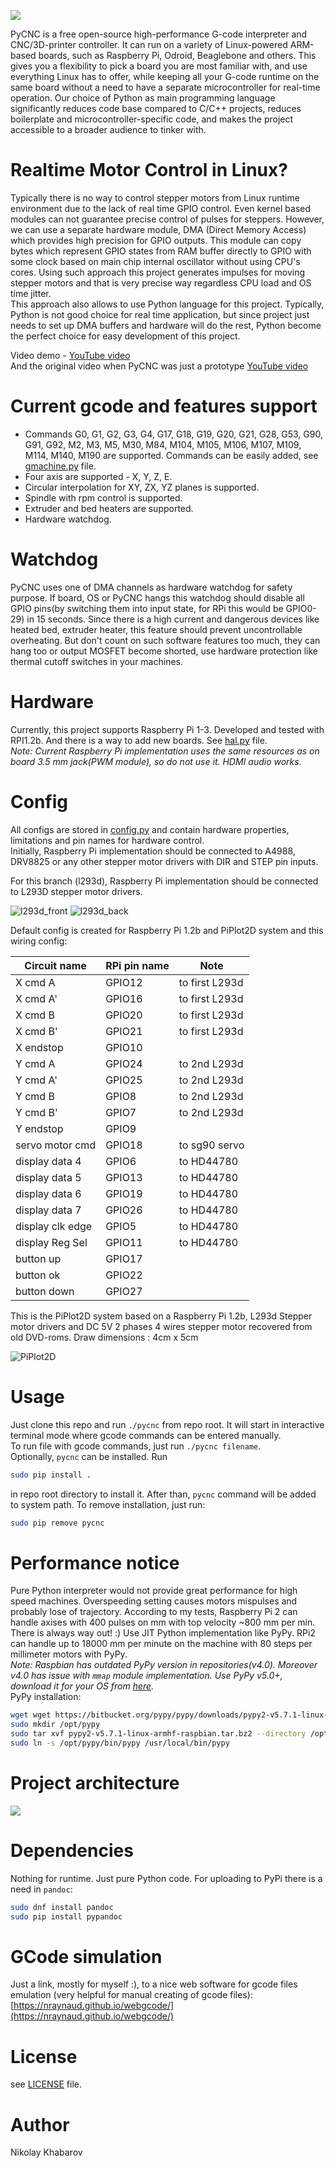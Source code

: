 ![](https://cloud.githubusercontent.com/assets/8740775/26766365/14796b54-4999-11e7-8ca2-9428a45878ab.png)  

PyCNC is a free open-source high-performance G-code interpreter and
CNC/3D-printer controller. It can run on a variety of Linux-powered ARM-based
boards, such as Raspberry Pi, Odroid, Beaglebone and others. This gives you a
flexibility to pick a board you are most familiar with, and use everything
Linux has to offer, while keeping all your G-code runtime on the same board
without a need to have a separate microcontroller for real-time operation.
Our choice of Python as main programming language significantly reduces code
base compared to C/C++ projects, reduces boilerplate and microcontroller-specific
code, and makes the project accessible to a broader audience to tinker with.

# Realtime Motor Control in Linux?
Typically there is no way to control stepper motors from Linux runtime
environment due to the lack of real time GPIO control. Even kernel based
modules can not guarantee precise control of pulses for steppers.
However, we can use a separate hardware module, DMA (Direct Memory Access)
which provides high precision for GPIO outputs. This module can copy bytes which
represent GPIO states from RAM buffer directly to GPIO with some clock based
on main chip internal oscillator without using CPU's cores. Using such approach
this project generates impulses for moving stepper motors and that is very
precise way regardless CPU load and OS time jitter.  
This approach also allows to use Python language for this project. Typically,
Python is not good choice for real time application, but since project just
needs to set up DMA buffers and hardware will do the rest, Python become the
perfect choice for easy development of this project.

Video demo - [YouTube video](https://youtu.be/41wdmmztTNA)  
And the original video when PyCNC was just a prototype [YouTube video](https://youtu.be/vcedo59raS4)

# Current gcode and features support
* Commands G0, G1, G2, G3, G4, G17, G18, G19, G20, G21, G28, G53, G90, G91, G92,
M2, M3, M5, M30, M84, M104, M105, M106, M107, M109, M114, M140, M190 are
supported. Commands can be easily added, see [gmachine.py](./cnc/gmachine.py)
file.
* Four axis are supported - X, Y, Z, E.
* Circular interpolation for XY, ZX, YZ planes is supported.
* Spindle with rpm control is supported.
* Extruder and bed heaters are supported.
* Hardware watchdog.

# Watchdog
PyCNC uses one of DMA channels as hardware watchdog for safety purpose. If
board, OS or PyCNC hangs this watchdog should disable all GPIO pins(by
switching them into input state, for RPi this would be GPIO0-29) in 15 seconds.
Since there is a high current and dangerous devices like heated bed, extruder
heater, this feature should prevent uncontrollable overheating. But don't count
on such software features too much, they can hang too or output MOSFET become
shorted, use hardware protection like thermal cutoff switches in your machines.

# Hardware
Currently, this project supports Raspberry Pi 1-3. Developed and tested with
RPI1.2b. And there is a way to add new boards. See [hal.py](./cnc/hal.py) file.  
_Note: Current Raspberry Pi implementation uses the same resources as on board
3.5 mm jack(PWM module), so do not use it. HDMI audio works._

# Config
All configs are stored in [config.py](./cnc/config.py) and contain hardware
properties, limitations and pin names for hardware control.  
Initially, Raspberry Pi implementation should be connected to A4988, DRV8825 or any other
stepper motor drivers with DIR and STEP pin inputs.

For this branch (l293d), Raspberry Pi implementation should be connected to L293D stepper motor drivers.

![l293d_front](https://github.com/sinseman44/PyCNC/blob/l293d/.github/images/l293d_1.png)
![l293d_back](https://github.com/sinseman44/PyCNC/blob/l293d/.github/images/l293d_2.png)

Default config is created for Raspberry Pi 1.2b and PiPlot2D system and this wiring config:

| Circuit name     | RPi pin name |  Note           |
|------------------|--------------|-----------------|
| X cmd A          | GPIO12       | to first L293d  |
| X cmd A'         | GPIO16       | to first L293d  |
| X cmd B          | GPIO20       | to first L293d  |
| X cmd B'         | GPIO21       | to first L293d  |
| X endstop        | GPIO10       |                 |
| Y cmd A          | GPIO24       | to 2nd L293d    |
| Y cmd A'         | GPIO25       | to 2nd L293d    |
| Y cmd B          | GPIO8        | to 2nd L293d    |
| Y cmd B'         | GPIO7        | to 2nd L293d    |
| Y endstop        | GPIO9        |                 |
| servo motor cmd  | GPIO18       | to sg90 servo   |
| display data 4   | GPIO6        | to HD44780      |
| display data 5   | GPIO13       | to HD44780      |
| display data 6   | GPIO19       | to HD44780      |
| display data 7   | GPIO26       | to HD44780      |
| display clk edge | GPIO5        | to HD44780      |
| display Reg Sel  | GPIO11       | to HD44780      |
| button up        | GPIO17       |                 |
| button ok        | GPIO22       |                 |
| button down      | GPIO27       |                 |

This is the PiPlot2D system based on a Raspberry Pi 1.2b, L293d Stepper motor drivers and 
DC 5V 2 phases 4 wires stepper motor recovered from old DVD-roms.
Draw dimensions : 4cm x 5cm 

![PiPlot2D](https://github.com/sinseman44/PyCNC/blob/l293d/.github/images/PiPlot2D.png)

# Usage
Just clone this repo and run `./pycnc` from repo root. It will start in
interactive terminal mode where gcode commands can be entered manually.  
To run file with gcode commands, just run `./pycnc filename`.  
Optionally, `pycnc` can be installed. Run
```bash
sudo pip install .
```
in repo root directory to install it. After than, `pycnc` command will be added
to system path. To remove installation, just run:
```bash
sudo pip remove pycnc
```

# Performance notice
Pure Python interpreter would not provide great performance for high speed
machines. Overspeeding setting causes motors mispulses and probably lose of
trajectory. According to my tests, Raspberry Pi 2 can handle axises with 400
 pulses on mm with top velocity ~800 mm per min. There is always way out! :)
Use JIT Python implementation like PyPy. RPi2 can handle up to 18000 mm per
minute on the machine with 80 steps per millimeter motors with PyPy.  
_Note: Raspbian has outdated PyPy version in repositories(v4.0). Moreover v4.0
has issue with `mmap` module implementation. Use PyPy v5.0+, download it for
your OS from [here](https://pypy.org/download.html)._  
PyPy installation:
```bash
wget wget https://bitbucket.org/pypy/pypy/downloads/pypy2-v5.7.1-linux-armhf-raspbian.tar.bz2
sudo mkdir /opt/pypy
sudo tar xvf pypy2-v5.7.1-linux-armhf-raspbian.tar.bz2 --directory /opt/pypy/ --strip-components=1
sudo ln -s /opt/pypy/bin/pypy /usr/local/bin/pypy
```

# Project architecture
![](https://user-images.githubusercontent.com/8740775/27770129-c8c3592c-5f41-11e7-8a9c-254d5a88ed77.png)

# Dependencies
Nothing for runtime. Just pure Python code.
For uploading to PyPi there is a need in `pandoc`:
```bash
sudo dnf install pandoc
sudo pip install pypandoc
```

# GCode simulation
Just a link, mostly for myself :), to a nice web software for gcode files
emulation (very helpful for manual creating of gcode files):
[https://nraynaud.github.io/webgcode/](https://nraynaud.github.io/webgcode/)

# License
see [LICENSE](./LICENSE) file.

# Author
Nikolay Khabarov

